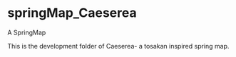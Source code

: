 # springMap_Caeserea
A SpringMap

This is the development folder of Caeserea- a tosakan inspired spring map.
